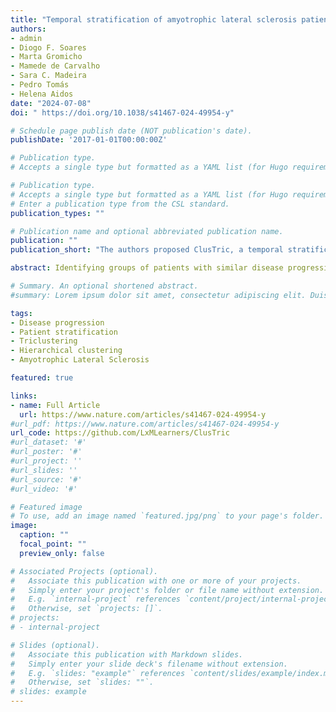 ```yaml
---
title: "Temporal stratification of amyotrophic lateral sclerosis patients using disease progression patterns"
authors:
- admin
- Diogo F. Soares
- Marta Gromicho
- Mamede de Carvalho
- Sara C. Madeira
- Pedro Tomás
- Helena Aidos
date: "2024-07-08"
doi: " https://doi.org/10.1038/s41467-024-49954-y"

# Schedule page publish date (NOT publication's date).
publishDate: '2017-01-01T00:00:00Z'

# Publication type.
# Accepts a single type but formatted as a YAML list (for Hugo requirements).

# Publication type.
# Accepts a single type but formatted as a YAML list (for Hugo requirements).
# Enter a publication type from the CSL standard.
publication_types: ""

# Publication name and optional abbreviated publication name.
publication: ""
publication_short: "The authors proposed ClusTric, a temporal stratification approach to find disease progression groups. Applied to Amyotrophic Lateral Sclerosis, the method identifies four progression groups with distinguished characteristics."

abstract: Identifying groups of patients with similar disease progression patterns is key to understand disease heterogeneity, guide clinical decisions and improve patient care. In this paper, we propose a data-driven temporal stratification approach, ClusTric, combining triclustering and hierarchical clustering. The proposed approach enables the discovery of complex disease progression patterns not found by univariate temporal analyses. As a case study, we use Amyotrophic Lateral Sclerosis (ALS), a neurodegenerative disease with a non-linear and heterogeneous disease progression. In this context, we applied ClusTric to stratify a hospital-based population (Lisbon ALS Clinic dataset) and validate it in a clinical trial population. The results unravelled four clinically relevant disease progression groups - slow progressors, moderate bulbar and spinal progressors, and fast progressors. We compared ClusTric with a state-of-the-art method, showing its effectiveness in capturing the heterogeneity of ALS disease progression in a lower number of clinically relevant progression groups

# Summary. An optional shortened abstract.
#summary: Lorem ipsum dolor sit amet, consectetur adipiscing elit. Duis posuere tellus ac convallis placerat. Proin tincidunt magna sed ex sollicitudin condimentum.

tags:
- Disease progression
- Patient stratification
- Triclustering
- Hierarchical clustering
- Amyotrophic Lateral Sclerosis

featured: true

links:
- name: Full Article
  url: https://www.nature.com/articles/s41467-024-49954-y
#url_pdf: https://www.nature.com/articles/s41467-024-49954-y
url_code: https://github.com/LxMLearners/ClusTric
#url_dataset: '#'
#url_poster: '#'
#url_project: ''
#url_slides: ''
#url_source: '#'
#url_video: '#'

# Featured image
# To use, add an image named `featured.jpg/png` to your page's folder. 
image:
  caption: ""
  focal_point: ""
  preview_only: false

# Associated Projects (optional).
#   Associate this publication with one or more of your projects.
#   Simply enter your project's folder or file name without extension.
#   E.g. `internal-project` references `content/project/internal-project/index.md`.
#   Otherwise, set `projects: []`.
# projects:
# - internal-project

# Slides (optional).
#   Associate this publication with Markdown slides.
#   Simply enter your slide deck's filename without extension.
#   E.g. `slides: "example"` references `content/slides/example/index.md`.
#   Otherwise, set `slides: ""`.
# slides: example
---
```


